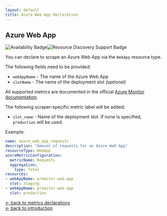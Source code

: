 ```yaml
---
layout: default
title: Azure Web App Declaration
---
```


## Azure Web App

![Availability Badge](https://img.shields.io/badge/Available%20Starting-v1.2-green.svg)![Resource Discovery Support Badge](https://img.shields.io/badge/Support%20for%20Resource%20Discovery-Yes-green.svg)

You can declare to scrape an Azure Web App via the `WebApp` resource
type.

The following fields need to be provided:

- `webAppName` - The name of the Azure Web App
- `slotName` - The name of the deployment slot *(optional)*

All supported metrics are documented in the official [Azure Monitor documentation](https://docs.microsoft.com/en-us/azure/azure-monitor/platform/metrics-supported#microsoftwebsites-excluding-functions).

The following scraper-specific metric label will be added:

- `slot_name` - Name of the deployment slot. If none is specified, `production` will be used.

Example:

```yaml
name: azure_web_app_requests
description: "Amount of requests for an Azure Web App"
resourceType: WebApp
azureMetricConfiguration:
  metricName: Requests
  aggregation:
    type: Total
resources:
- webAppName: promitor-web-app
  slot: staging
- webAppName: promitor-web-app
  slot: production
```

<!-- markdownlint-disable MD033 -->
[&larr; back to metrics declarations](/configuration/v2.x/metrics)<br />
[&larr; back to introduction](/)
<!-- markdownlint-enable -->
